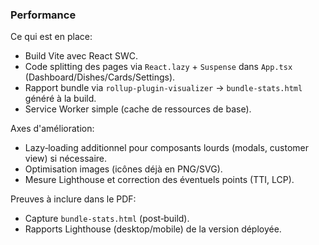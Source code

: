 ### Performance

Ce qui est en place:
- Build Vite avec React SWC.
- Code splitting des pages via `React.lazy` + `Suspense` dans `App.tsx` (Dashboard/Dishes/Cards/Settings).
- Rapport bundle via `rollup-plugin-visualizer` → `bundle-stats.html` généré à la build.
- Service Worker simple (cache de ressources de base).

Axes d'amélioration:
- Lazy‑loading additionnel pour composants lourds (modals, customer view) si nécessaire.
- Optimisation images (icônes déjà en PNG/SVG).
- Mesure Lighthouse et correction des éventuels points (TTI, LCP).

Preuves à inclure dans le PDF:
- Capture `bundle-stats.html` (post‑build).
- Rapports Lighthouse (desktop/mobile) de la version déployée.

